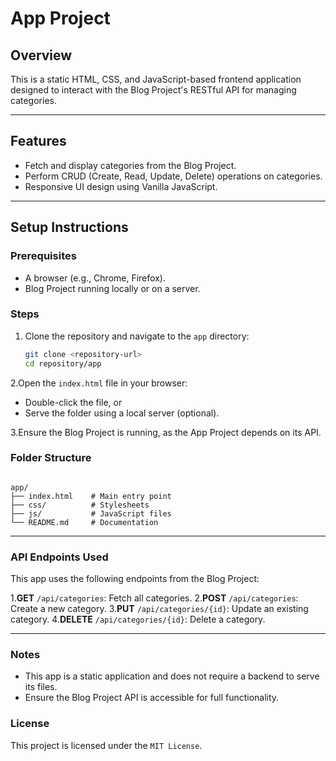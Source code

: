 # App Project

## Overview
This is a static HTML, CSS, and JavaScript-based frontend application designed to interact with the Blog Project's RESTful API for managing categories.

---

## Features
- Fetch and display categories from the Blog Project.
- Perform CRUD (Create, Read, Update, Delete) operations on categories.
- Responsive UI design using Vanilla JavaScript.

---

## Setup Instructions

### Prerequisites
- A browser (e.g., Chrome, Firefox).
- Blog Project running locally or on a server.

### Steps
1. Clone the repository and navigate to the `app` directory:
   ```bash
   git clone <repository-url>
   cd repository/app
    ```

2.Open the `index.html` file in your browser:
- Double-click the file, or
- Serve the folder using a local server (optional).
  
3.Ensure the Blog Project is running, as the App Project depends on its API.

### Folder Structure
```plaintext

app/
├── index.html    # Main entry point
├── css/          # Stylesheets
├── js/           # JavaScript files
└── README.md     # Documentation

```
---

### API Endpoints Used
This app uses the following endpoints from the Blog Project:

1.**GET** `/api/categories`: Fetch all categories.
2.**POST** `/api/categories`: Create a new category.
3.**PUT** `/api/categories/{id}`: Update an existing category.
4.**DELETE** `/api/categories/{id}`: Delete a category.

---

### Notes
- This app is a static application and does not require a backend to serve its files.
- Ensure the Blog Project API is accessible for full functionality.


### License
This project is licensed under the `MIT License`.